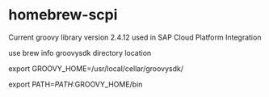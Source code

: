 # homebrew-scpi

Current groovy library version 2.4.12 used in SAP Cloud Platform Integration

use brew info groovysdk directory location

export GROOVY_HOME=/usr/local/cellar/groovysdk/<version>

export PATH=$PATH:$GROOVY_HOME/bin
